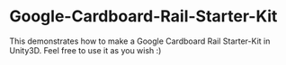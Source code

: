 # Google-Cardboard-Rail-Starter-Kit
This demonstrates how to make a Google Cardboard Rail Starter-Kit in Unity3D. Feel free to use it as you wish :)
